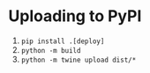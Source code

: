 # Uploading to PyPI

1. `pip install .[deploy]`
2. `python -m build`
3. `python -m twine upload dist/*`
